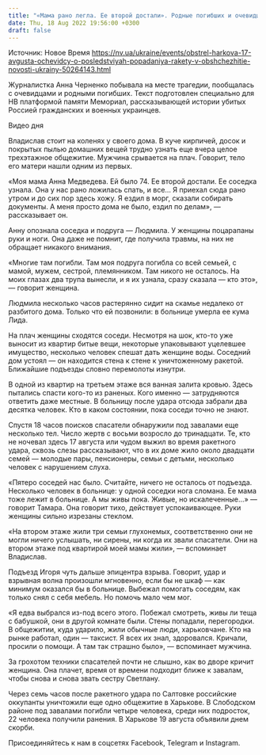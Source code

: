 ```yaml
---
title: "«Мама рано легла. Ее второй достали». Родные погибших и очевидцы рассказывают об ударе Искандера по харьковскому общежитию — репортаж"
date: Thu, 18 Aug 2022 19:56:00 +0300
draft: false
---
```

Источник: Новое Время https://nv.ua/ukraine/events/obstrel-harkova-17-avgusta-ochevidcy-o-posledstviyah-popadaniya-rakety-v-obshchezhitie-novosti-ukrainy-50264143.html


Журналистка Анна Черненко побывала на месте трагедии, пообщалась с очевидцами и родными погибших. Текст подготовлен специально для НВ платформой памяти Мемориал, рассказывающей истории убитых Россией гражданских и военных украинцев.

 Видео дня   

Владислав стоит на коленях у своего дома. В куче кирпичей, досок и покрытых пылью домашних вещей трудно узнать еще вчера целое трехэтажное общежитие. Мужчина срывается на плач. Говорит, тело его матери нашли одним из первых.

«Моя мама Анна Медведева. Ей было 74. Ее второй достали. Ее соседка узнала. Она у нас рано ложилась спать, и все… Я приехал сюда рано утром и до сих пор здесь хожу. Я ездил в морг, сказали собирать документы. А меня просто дома не было, ездил по делам», — рассказывает он.

Анну опознала соседка и подруга — Людмила. У женщины поцарапаны руки и ноги. Она даже не помнит, где получила травмы, на них не обращает никакого внимания.

«Многие там погибли. Там моя подруга погибла со всей семьей, с мамой, мужем, сестрой, племянником. Там никого не осталось. На моих глазах два трупа вынесли, и я их узнала, сразу сказала — кто это», — говорит женщина.

Людмила несколько часов растерянно сидит на скамье недалеко от разбитого дома. Только что ей позвонили: в больнице умерла ее кума Лида.

На плач женщины сходятся соседи. Несмотря на шок, кто-то уже выносит из квартир битые вещи, некоторые упаковывают уцелевшее имущество, несколько человек спешат дать женщине воды. Соседний дом устоял — он находится стена к стене к уничтоженному ракетой. Ближайшие подъезды словно перемолоты изнутри.

В одной из квартир на третьем этаже вся ванная залита кровью. Здесь пытались спасти кого-то из раненых. Кого именно — затрудняются ответить даже местные. В больницу после удара отсюда забрали два десятка человек. Кто в каком состоянии, пока соседи точно не знают.

Спустя 18 часов поисков спасатели обнаружили под завалами еще несколько тел. Число жертв с восьми возросло до тринадцати. Те, кто не ночевал здесь 17 августа или чудом выжил во время ракетного удара, сквозь слезы рассказывают, что в их доме жило около двадцати семей — молодые пары, пенсионеры, семьи с детьми, несколько человек с нарушением слуха.

«Пятеро соседей нас было. Считайте, ничего не осталось от подъезда. Несколько человек в больнице: у одной соседки нога сломана. Ее мама тоже лежит в больнице. А мы живы пока. Живые, но искалеченные…» — говорит Тамара. Она говорит тихо, действует успокаивающее. Руки женщины сильно изрезаны стеклом.

«На втором этаже жили три семьи глухонемых, соответственно они не могли ничего услышать, ни сирены, ни когда их звали спасатели. Они на втором этаже под квартирой моей мамы жили», — вспоминает Владислав.

Подъезд Игоря чуть дальше эпицентра взрыва. Говорит, удар и взрывная волна произошли мгновенно, если бы не шкаф — как минимум оказался бы в больнице. Выбежал помогать соседям, как только снял с себя мебель. Но помочь мало чем мог.

«Я едва выбрался из-под всего этого. Побежал смотреть, живы ли теща с бабушкой, они в другой комнате были. Стены попадали, перегородки. В общежитии, куда ударило, жили обычные люди, харьковчане. Кто на рынке работал, один — таксист. Я всех их знал, здоровался. Кричали, просили о помощи. А там так страшно было», — вспоминает мужчина.

За грохотом техники спасателей почти не слышно, как во дворе кричит женщина. Она плачет, время от времени подходит ближе к завалам, чтобы снова и снова звать сестру Светлану.

Через семь часов после ракетного удара по Салтовке российские оккупанты уничтожили еще одно общежитие в Харькове. В Слободском районе под завалами погибли четыре человека, среди них подросток, 22 человека получили ранения. В Харькове 19 августа объявили днем скорби.

Присоединяйтесь к нам в соцсетях Facebook, Telegram и Instagram.
